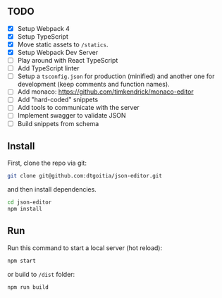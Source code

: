 ## TODO

- [x] Setup Webpack 4 
- [x] Setup TypeScript
- [x] Move static assets to `/statics`.
- [x] Setup Webpack Dev Server
- [ ] Play around with React TypeScript
- [ ] Add TypeScript linter
- [ ] Setup a `tsconfig.json` for production (minified) and another one for development (keep comments and function names).
- [ ] Add monaco: https://github.com/timkendrick/monaco-editor
- [ ] Add "hard-coded" snippets
- [ ] Add tools to communicate with the server
- [ ] Implement swagger to validate JSON
- [ ] Build snippets from schema

## Install

First, clone the repo via git:
```bash
git clone git@github.com:dtgoitia/json-editor.git
```
and then install dependencies.
```bash
cd json-editor
npm install
```

## Run

Run this command to start a local server (hot reload):
```bash
npm start
```
or build to `/dist` folder:
```bash
npm run build
```